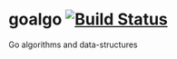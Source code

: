 # goalgo [![Build Status](https://travis-ci.org/nfisher/goalgo.svg?branch=master)](https://travis-ci.org/nfisher/goalgo)

Go algorithms and data-structures
